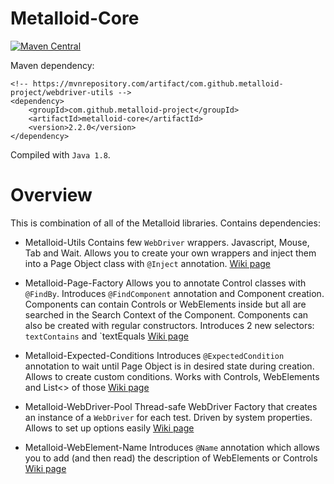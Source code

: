 # Metalloid-Core

[![Maven Central](https://maven-badges.herokuapp.com/maven-central/com.github.metalloid-project/metalloid-core/badge.svg)](https://maven-badges.herokuapp.com/maven-central/com.github.metalloid-project/metalloid-core)

Maven dependency:
```
<!-- https://mvnrepository.com/artifact/com.github.metalloid-project/webdriver-utils -->
<dependency>
    <groupId>com.github.metalloid-project</groupId>
    <artifactId>metalloid-core</artifactId>
    <version>2.2.0</version>
</dependency>
```

Compiled with `Java 1.8`.

# Overview

This is combination of all of the Metalloid libraries.
Contains dependencies:
* Metalloid-Utils
Contains few `WebDriver` wrappers. Javascript, Mouse, Tab and Wait. Allows you to create your own wrappers and inject them into a Page Object class with `@Inject` annotation. 
[Wiki page](https://github.com/Rafal-Laskowski/Metalloid-Utils/wiki)

* Metalloid-Page-Factory
Allows you to annotate Control classes with `@FindBy`. Introduces `@FindComponent` annotation and Component creation. Components can contain Controls or WebElements inside but all are searched in the Search Context of the Component.
Components can also be created with regular constructors.
Introduces 2 new selectors: `textContains` and `textEquals
[Wiki page](https://github.com/Rafal-Laskowski/Metalloid-Page-Factory/wiki)

* Metalloid-Expected-Conditions
Introduces `@ExpectedCondition` annotation to wait until Page Object is in desired state during creation.
Allows to create custom conditions. Works with Controls, WebElements and List<> of those
[Wiki page](https://github.com/Rafal-Laskowski/Metalloid-Expected-Conditions/wiki)

* Metalloid-WebDriver-Pool
Thread-safe WebDriver Factory that creates an instance of a `WebDriver` for each test. Driven by system properties.
Allows to set up options easily
[Wiki page](https://github.com/Rafal-Laskowski/Metalloid-WebDriver-Pool/wiki)

* Metalloid-WebElement-Name
Introduces `@Name` annotation which allows you to add (and then read) the description of WebElements or Controls
[Wiki page](https://github.com/Rafal-Laskowski/Metalloid-WebElement-Name)
